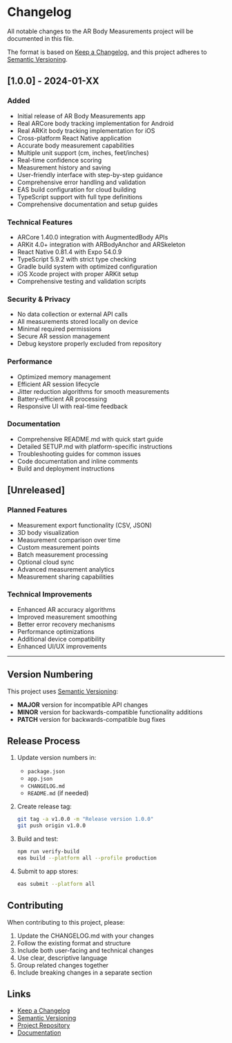 # Changelog

All notable changes to the AR Body Measurements project will be documented in this file.

The format is based on [Keep a Changelog](https://keepachangelog.com/en/1.0.0/),
and this project adheres to [Semantic Versioning](https://semver.org/spec/v2.0.0.html).

## [1.0.0] - 2024-01-XX

### Added
- Initial release of AR Body Measurements app
- Real ARCore body tracking implementation for Android
- Real ARKit body tracking implementation for iOS
- Cross-platform React Native application
- Accurate body measurement capabilities
- Multiple unit support (cm, inches, feet/inches)
- Real-time confidence scoring
- Measurement history and saving
- User-friendly interface with step-by-step guidance
- Comprehensive error handling and validation
- EAS build configuration for cloud building
- TypeScript support with full type definitions
- Comprehensive documentation and setup guides

### Technical Features
- ARCore 1.40.0 integration with AugmentedBody APIs
- ARKit 4.0+ integration with ARBodyAnchor and ARSkeleton
- React Native 0.81.4 with Expo 54.0.9
- TypeScript 5.9.2 with strict type checking
- Gradle build system with optimized configuration
- iOS Xcode project with proper ARKit setup
- Comprehensive testing and validation scripts

### Security & Privacy
- No data collection or external API calls
- All measurements stored locally on device
- Minimal required permissions
- Secure AR session management
- Debug keystore properly excluded from repository

### Performance
- Optimized memory management
- Efficient AR session lifecycle
- Jitter reduction algorithms for smooth measurements
- Battery-efficient AR processing
- Responsive UI with real-time feedback

### Documentation
- Comprehensive README.md with quick start guide
- Detailed SETUP.md with platform-specific instructions
- Troubleshooting guides for common issues
- Code documentation and inline comments
- Build and deployment instructions

## [Unreleased]

### Planned Features
- Measurement export functionality (CSV, JSON)
- 3D body visualization
- Measurement comparison over time
- Custom measurement points
- Batch measurement processing
- Optional cloud sync
- Advanced measurement analytics
- Measurement sharing capabilities

### Technical Improvements
- Enhanced AR accuracy algorithms
- Improved measurement smoothing
- Better error recovery mechanisms
- Performance optimizations
- Additional device compatibility
- Enhanced UI/UX improvements

---

## Version Numbering

This project uses [Semantic Versioning](https://semver.org/):

- **MAJOR** version for incompatible API changes
- **MINOR** version for backwards-compatible functionality additions
- **PATCH** version for backwards-compatible bug fixes

## Release Process

1. Update version numbers in:
   - `package.json`
   - `app.json`
   - `CHANGELOG.md`
   - `README.md` (if needed)

2. Create release tag:
   ```bash
   git tag -a v1.0.0 -m "Release version 1.0.0"
   git push origin v1.0.0
   ```

3. Build and test:
   ```bash
   npm run verify-build
   eas build --platform all --profile production
   ```

4. Submit to app stores:
   ```bash
   eas submit --platform all
   ```

## Contributing

When contributing to this project, please:

1. Update the CHANGELOG.md with your changes
2. Follow the existing format and structure
3. Include both user-facing and technical changes
4. Use clear, descriptive language
5. Group related changes together
6. Include breaking changes in a separate section

## Links

- [Keep a Changelog](https://keepachangelog.com/)
- [Semantic Versioning](https://semver.org/)
- [Project Repository](https://github.com/your-username/ar-body-measurements)
- [Documentation](https://github.com/your-username/ar-body-measurements/blob/main/README.md)
